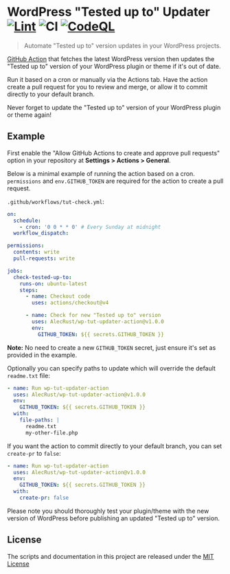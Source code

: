 # WordPress "Tested up to" Updater [![Lint](https://github.com/AlecRust/wp-tut-updater-action/actions/workflows/linter.yml/badge.svg)](https://github.com/super-linter/super-linter) ![CI](https://github.com/AlecRust/wp-tut-updater-action/actions/workflows/ci.yml/badge.svg) [![CodeQL](https://github.com/AlecRust/wp-tut-updater-action/actions/workflows/codeql-analysis.yml/badge.svg)](https://github.com/AlecRust/wp-tut-updater-action/actions/workflows/codeql-analysis.yml)

> Automate "Tested up to" version updates in your WordPress projects.

[GitHub Action](https://github.com/features/actions) that fetches the latest
WordPress version then updates the "Tested up to" version of your WordPress
plugin or theme if it's out of date.

Run it based on a cron or manually via the Actions tab. Have the action create a
pull request for you to review and merge, or allow it to commit directly to your
default branch.

Never forget to update the "Tested up to" version of your WordPress plugin or
theme again!

## Example

First enable the "Allow GitHub Actions to create and approve pull requests"
option in your repository at **Settings > Actions > General**.

Below is a minimal example of running the action based on a cron. `permissions`
and `env.GITHUB_TOKEN` are required for the action to create a pull request.

`.github/workflows/tut-check.yml`:

```yaml
on:
  schedule:
    - cron: '0 0 * * 0' # Every Sunday at midnight
  workflow_dispatch:

permissions:
  contents: write
  pull-requests: write

jobs:
  check-tested-up-to:
    runs-on: ubuntu-latest
    steps:
      - name: Checkout code
        uses: actions/checkout@v4

      - name: Check for new "Tested up to" version
        uses: AlecRust/wp-tut-updater-action@v1.0.0
        env:
          GITHUB_TOKEN: ${{ secrets.GITHUB_TOKEN }}
```

**Note:** No need to create a new `GITHUB_TOKEN` secret, just ensure it's set as
provided in the example.

Optionally you can specify paths to update which will override the default
`readme.txt` file:

```yaml
- name: Run wp-tut-updater-action
  uses: AlecRust/wp-tut-updater-action@v1.0.0
  env:
    GITHUB_TOKEN: ${{ secrets.GITHUB_TOKEN }}
  with:
    file-paths: |
      readme.txt
      my-other-file.php
```

If you want the action to commit directly to your default branch, you can set
`create-pr` to `false`:

```yaml
- name: Run wp-tut-updater-action
  uses: AlecRust/wp-tut-updater-action@v1.0.0
  env:
    GITHUB_TOKEN: ${{ secrets.GITHUB_TOKEN }}
  with:
    create-pr: false
```

Please note you should thoroughly test your plugin/theme with the new version of
WordPress before publishing an updated "Tested up to" version.

## License

The scripts and documentation in this project are released under the
[MIT License](LICENSE)
